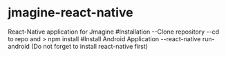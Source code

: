 # jmagine-react-native
React-Native application for Jmagine
#Installation
--Clone repository
--cd to repo and > npm install
#Install Android Application
--react-native run-android (Do not forget to install react-native first)

